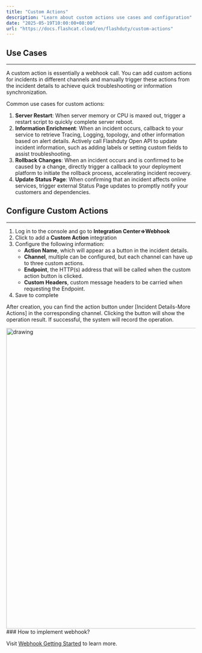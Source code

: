 ```yaml
---
title: "Custom Actions"
description: "Learn about custom actions use cases and configuration"
date: "2025-05-19T10:00:00+08:00"
url: "https://docs.flashcat.cloud/en/flashduty/custom-actions"
---
```


## Use Cases
---

A custom action is essentially a webhook call. You can add custom actions for incidents in different channels and manually trigger these actions from the incident details to achieve quick troubleshooting or information synchronization.

Common use cases for custom actions:
1. **Server Restart**: When server memory or CPU is maxed out, trigger a restart script to quickly complete server reboot.
2. **Information Enrichment**: When an incident occurs, callback to your service to retrieve Tracing, Logging, topology, and other information based on alert details. Actively call Flashduty Open API to update incident information, such as adding labels or setting custom fields to assist troubleshooting.
3. **Rollback Changes**: When an incident occurs and is confirmed to be caused by a change, directly trigger a callback to your deployment platform to initiate the rollback process, accelerating incident recovery.
4. **Update Status Page**: When confirming that an incident affects online services, trigger external Status Page updates to promptly notify your customers and dependencies.

## Configure Custom Actions
---

1. Log in to the console and go to **Integration Center=>Webhook**
2. Click to add a **Custom Action** integration
3. Configure the following information:
    - **Action Name**, which will appear as a button in the incident details.
    - **Channel**, multiple can be configured, but each channel can have up to three custom actions.
    - **Endpoint**, the HTTP(s) address that will be called when the custom action button is clicked.
    - **Custom Headers**, custom message headers to be carried when requesting the Endpoint.
4. Save to complete

After creation, you can find the action button under [Incident Details-More Actions] in the corresponding channel. Clicking the button will show the operation result. If successful, the system will record the operation.

<img src="https://download.flashcat.cloud/flashduty/doc/en/fd/action-1.png" alt="drawing" width="800"/>
### How to implement webhook?

Visit [Webhook Getting Started](https://developer-en.flashcat.cloud/doc-2996930) to learn more.
